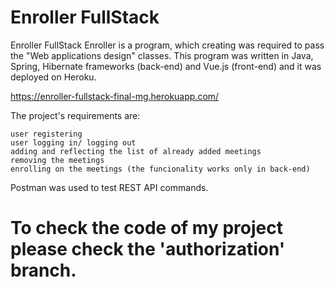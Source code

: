 # Enroller FullStack # 


Enroller FullStack Enroller is a program, which creating was required to pass the "Web applications design" classes. This program was written in Java, Spring, Hibernate frameworks (back-end) and Vue.js (front-end) and it was deployed on Heroku.

https://enroller-fullstack-final-mg.herokuapp.com/

The project's requirements are:

    user registering
    user logging in/ logging out
    adding and reflecting the list of already added meetings
    removing the meetings
    enrolling on the meetings (the funcionality works only in back-end) 

Postman was used to test REST API commands.



# To check the code of my project please check the 'authorization' branch. # 
